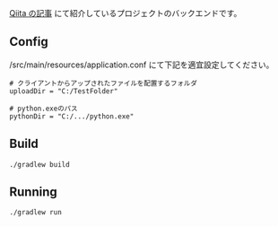 [Qiita の記事](https://qiita.com/RioAki/items/639d7ab5f6afbc59e7d8) にて紹介しているプロジェクトのバックエンドです。

## Config

/src/main/resources/application.conf にて下記を適宜設定してください。

```
# クライアントからアップされたファイルを配置するフォルダ
uploadDir = "C:/TestFolder"

# python.exeのパス
pythonDir = "C:/.../python.exe"
```


## Build
```
./gradlew build
```

## Running
```
./gradlew run
```
